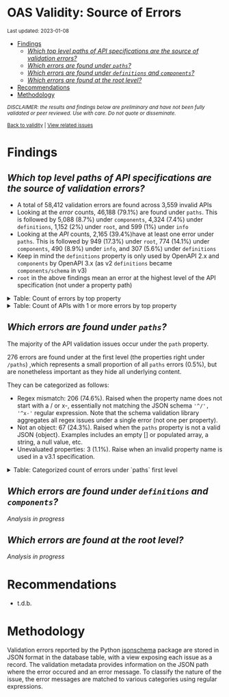 OAS Validity: Source of Errors
================
<sup>Last updated: 2023-01-08</sup>

- <a href="#findings" id="toc-findings">Findings</a>
  - <a
    href="#which-top-level-paths-of-api-specifications-are-the-source-of-validation-errors"
    id="toc-which-top-level-paths-of-api-specifications-are-the-source-of-validation-errors"><em>Which
    top level paths of API specifications are the source of validation
    errors?</em></a>
  - <a href="#which-errors-are-found-under-paths"
    id="toc-which-errors-are-found-under-paths"><em>Which errors are found
    under <code>paths</code>?</em></a>
  - <a href="#which-errors-are-found-under-definitions-and-components"
    id="toc-which-errors-are-found-under-definitions-and-components"><em>Which
    errors are found under <code>definitions</code> and
    <code>components</code>?</em></a>
  - <a href="#which-errors-are-found-at-the-root-level"
    id="toc-which-errors-are-found-at-the-root-level"><em>Which errors are
    found at the root level?</em></a>
- <a href="#recommendations" id="toc-recommendations">Recommendations</a>
- <a href="#methodology" id="toc-methodology">Methodology</a>

<sup>*DISCLAIMER: the results and findings below are preliminary and
have not been fully validated or peer reviewed. Use with care. Do not
quote or disseminate.*</sup>

<sup>[Back to validity](oas_validity.md) \| [View related
issues](https://github.com/postman-open-technologies/knowledge-base/labels/oas%3Avalidity)</sup>

# Findings

## *Which top level paths of API specifications are the source of validation errors?*

- A total of 58,412 validation errors are found across 3,559 invalid
  APIs
- Looking at the *error* counts, 46,188 (79.1%) are found under `paths`.
  This is followed by 5,088 (8.7%) under `components`, 4,324 (7.4%)
  under `definitions`, 1,152 (2%) under `root`, and 599 (1%) under
  `info`
- Looking at the *API* counts, 2,165 (39.4%)have at least one error
  under `paths`. This is followed by 949 (17.3%) under `root`, 774
  (14.1%) under `components`, 490 (8.9%) under `info`, and 307 (5.6%)
  under `definitions`
- Keep in mind the `definitions` property is only used by OpenAPI 2.x
  and `components` by OpenAPI 3.x (as v2 `definitions` became
  `components/schema` in v3)
- `root` in the above findings mean an error at the highest level of the
  API specification (not under a property path)

<details>
<summary>
Table: Count of errors by top property
</summary>

| path                |     n |       pct |
|:--------------------|------:|----------:|
| paths               | 46188 | 0.7907279 |
| components          |  5088 | 0.0871054 |
| definitions         |  4324 | 0.0740259 |
| root                |  1152 | 0.0197220 |
| info                |   599 | 0.0102547 |
| servers             |   312 | 0.0053414 |
| tags                |   208 | 0.0035609 |
| basePath            |   118 | 0.0020201 |
| host                |   117 | 0.0020030 |
| security            |    64 | 0.0010957 |
| schemes             |    51 | 0.0008731 |
| securityDefinitions |    48 | 0.0008217 |
| parameters          |    40 | 0.0006848 |
| responses           |    34 | 0.0005821 |
| produces            |    32 | 0.0005478 |
| externalDocs        |    19 | 0.0003253 |
| openapi             |     9 | 0.0001541 |
| consumes            |     6 | 0.0001027 |
| swagger             |     3 | 0.0000514 |

</details>
<details>
<summary>
Table: Count of APIs with 1 or more errors by top property
</summary>

| path                |    n |       pct |
|:--------------------|-----:|----------:|
| paths               | 2165 | 0.3937079 |
| root                |  949 | 0.1725768 |
| components          |  774 | 0.1407529 |
| info                |  490 | 0.0891071 |
| definitions         |  307 | 0.0558283 |
| servers             |  261 | 0.0474632 |
| basePath            |  118 | 0.0214584 |
| host                |  117 | 0.0212766 |
| tags                |   74 | 0.0134570 |
| security            |   64 | 0.0116385 |
| schemes             |   48 | 0.0087289 |
| securityDefinitions |   44 | 0.0080015 |
| produces            |   32 | 0.0058192 |
| externalDocs        |   15 | 0.0027278 |
| parameters          |   12 | 0.0021822 |
| responses           |   11 | 0.0020004 |
| openapi             |    9 | 0.0016367 |
| consumes            |    6 | 0.0010911 |
| swagger             |    3 | 0.0005456 |

</details>

## *Which errors are found under `paths`?*

The majority of the API validation issues occur under the `path`
property.

276 errors are found under at the first level (the properties right
under `/paths`) ,which represents a small proportion of all `paths`
errors (0.5%), but are nonetheless important as they hide all underlying
content.

They can be categorized as follows:

- Regex mismatch: 206 (74.6%). Raised when the property name does not
  start with a / or x-, essentially not matching the JSON schema
  `'^/', '^x-'` regular expression. Note that the schema validation
  library aggregates all regex issues under a single error (not one per
  property).
- Not an object: 67 (24.3%). Raised when the `paths` property is not a
  valid JSON {object}. Examples includes an empty \[\] or populated
  array, a string, a null value, etc.
- Unevaluated properties: 3 (1.1%). Raise when an invalid property name
  is used in a v3.1 specification.

<details>
<summary>
Table: Categorized count of errors under `paths` first level
</summary>

| category |   n |       pct |
|:---------|----:|----------:|
| REGEX    | 206 | 0.7463768 |
| NOTOBJ   |  67 | 0.2427536 |
| UNEVAL   |   3 | 0.0108696 |

</details>

## *Which errors are found under `definitions` and `components`?*

*Analysis in progress*

## *Which errors are found at the root level?*

*Analysis in progress*

# Recommendations

- t.d.b.

# Methodology

Validation errors reported by the Python
[jsonschema](https://github.com/python-jsonschema/jsonschema) package
are stored in JSON format in the database table, with a view exposing
each issue as a record. The validation metadata provides information on
the JSON path where the error occured and an error message. To classify
the nature of the issue, the error messages are matched to various
categories using regular expressions.
